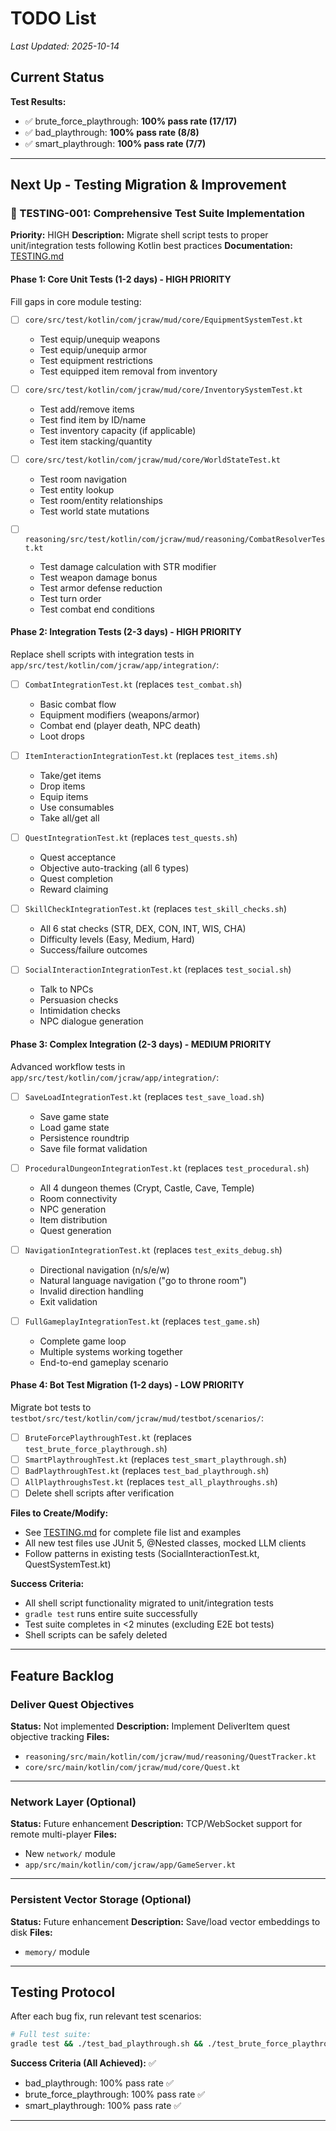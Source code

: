 # TODO List

*Last Updated: 2025-10-14*

## Current Status

**Test Results:**
- ✅ brute_force_playthrough: **100% pass rate (17/17)**
- ✅ bad_playthrough: **100% pass rate (8/8)**
- ✅ smart_playthrough: **100% pass rate (7/7)**

---

## Next Up - Testing Migration & Improvement

### 🔵 TESTING-001: Comprehensive Test Suite Implementation
**Priority:** HIGH
**Description:** Migrate shell script tests to proper unit/integration tests following Kotlin best practices
**Documentation:** [TESTING.md](docs/TESTING.md)

#### Phase 1: Core Unit Tests (1-2 days) - HIGH PRIORITY
Fill gaps in core module testing:

- [ ] `core/src/test/kotlin/com/jcraw/mud/core/EquipmentSystemTest.kt`
  - Test equip/unequip weapons
  - Test equip/unequip armor
  - Test equipment restrictions
  - Test equipped item removal from inventory

- [ ] `core/src/test/kotlin/com/jcraw/mud/core/InventorySystemTest.kt`
  - Test add/remove items
  - Test find item by ID/name
  - Test inventory capacity (if applicable)
  - Test item stacking/quantity

- [ ] `core/src/test/kotlin/com/jcraw/mud/core/WorldStateTest.kt`
  - Test room navigation
  - Test entity lookup
  - Test room/entity relationships
  - Test world state mutations

- [ ] `reasoning/src/test/kotlin/com/jcraw/mud/reasoning/CombatResolverTest.kt`
  - Test damage calculation with STR modifier
  - Test weapon damage bonus
  - Test armor defense reduction
  - Test turn order
  - Test combat end conditions

#### Phase 2: Integration Tests (2-3 days) - HIGH PRIORITY
Replace shell scripts with integration tests in `app/src/test/kotlin/com/jcraw/app/integration/`:

- [ ] `CombatIntegrationTest.kt` (replaces `test_combat.sh`)
  - Basic combat flow
  - Equipment modifiers (weapons/armor)
  - Combat end (player death, NPC death)
  - Loot drops

- [ ] `ItemInteractionIntegrationTest.kt` (replaces `test_items.sh`)
  - Take/get items
  - Drop items
  - Equip items
  - Use consumables
  - Take all/get all

- [ ] `QuestIntegrationTest.kt` (replaces `test_quests.sh`)
  - Quest acceptance
  - Objective auto-tracking (all 6 types)
  - Quest completion
  - Reward claiming

- [ ] `SkillCheckIntegrationTest.kt` (replaces `test_skill_checks.sh`)
  - All 6 stat checks (STR, DEX, CON, INT, WIS, CHA)
  - Difficulty levels (Easy, Medium, Hard)
  - Success/failure outcomes

- [ ] `SocialInteractionIntegrationTest.kt` (replaces `test_social.sh`)
  - Talk to NPCs
  - Persuasion checks
  - Intimidation checks
  - NPC dialogue generation

#### Phase 3: Complex Integration (2-3 days) - MEDIUM PRIORITY
Advanced workflow tests in `app/src/test/kotlin/com/jcraw/app/integration/`:

- [ ] `SaveLoadIntegrationTest.kt` (replaces `test_save_load.sh`)
  - Save game state
  - Load game state
  - Persistence roundtrip
  - Save file format validation

- [ ] `ProceduralDungeonIntegrationTest.kt` (replaces `test_procedural.sh`)
  - All 4 dungeon themes (Crypt, Castle, Cave, Temple)
  - Room connectivity
  - NPC generation
  - Item distribution
  - Quest generation

- [ ] `NavigationIntegrationTest.kt` (replaces `test_exits_debug.sh`)
  - Directional navigation (n/s/e/w)
  - Natural language navigation ("go to throne room")
  - Invalid direction handling
  - Exit validation

- [ ] `FullGameplayIntegrationTest.kt` (replaces `test_game.sh`)
  - Complete game loop
  - Multiple systems working together
  - End-to-end gameplay scenario

#### Phase 4: Bot Test Migration (1-2 days) - LOW PRIORITY
Migrate bot tests to `testbot/src/test/kotlin/com/jcraw/mud/testbot/scenarios/`:

- [ ] `BruteForcePlaythroughTest.kt` (replaces `test_brute_force_playthrough.sh`)
- [ ] `SmartPlaythroughTest.kt` (replaces `test_smart_playthrough.sh`)
- [ ] `BadPlaythroughTest.kt` (replaces `test_bad_playthrough.sh`)
- [ ] `AllPlaythroughsTest.kt` (replaces `test_all_playthroughs.sh`)
- [ ] Delete shell scripts after verification

**Files to Create/Modify:**
- See [TESTING.md](docs/TESTING.md) for complete file list and examples
- All new test files use JUnit 5, @Nested classes, mocked LLM clients
- Follow patterns in existing tests (SocialInteractionTest.kt, QuestSystemTest.kt)

**Success Criteria:**
- All shell script functionality migrated to unit/integration tests
- `gradle test` runs entire suite successfully
- Test suite completes in <2 minutes (excluding E2E bot tests)
- Shell scripts can be safely deleted

---

## Feature Backlog

### Deliver Quest Objectives
**Status:** Not implemented
**Description:** Implement DeliverItem quest objective tracking
**Files:**
- `reasoning/src/main/kotlin/com/jcraw/mud/reasoning/QuestTracker.kt`
- `core/src/main/kotlin/com/jcraw/mud/core/Quest.kt`

---

### Network Layer (Optional)
**Status:** Future enhancement
**Description:** TCP/WebSocket support for remote multi-player
**Files:**
- New `network/` module
- `app/src/main/kotlin/com/jcraw/app/GameServer.kt`

---

### Persistent Vector Storage (Optional)
**Status:** Future enhancement
**Description:** Save/load vector embeddings to disk
**Files:**
- `memory/` module

---

## Testing Protocol

After each bug fix, run relevant test scenarios:

```bash
# Full test suite:
gradle test && ./test_bad_playthrough.sh && ./test_brute_force_playthrough.sh && ./test_smart_playthrough.sh
```

**Success Criteria (All Achieved):** ✅
- bad_playthrough: 100% pass rate ✅
- brute_force_playthrough: 100% pass rate ✅
- smart_playthrough: 100% pass rate ✅

---
